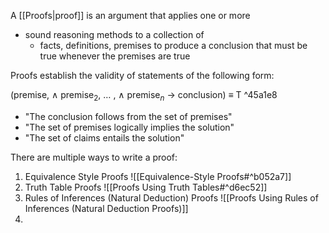 A [[Proofs|proof]] is an argument that applies one or more 
- sound reasoning methods to a collection of
	- facts, definitions, premises to produce a conclusion that must be true whenever the premises are true

Proofs establish the validity of statements of the following form:

(premise, $\wedge$ premise$_2$, $\ldots$ , $\wedge$ premise$_n$ $\rightarrow$ conclusion) $\equiv$ T ^45a1e8

- "The conclusion follows from the set of premises"
- "The set of premises logically implies the solution"
- "The set of claims entails the solution"

There are multiple ways to write a proof:
1. Equivalence Style Proofs ![[Equivalence-Style Proofs#^b052a7]]
2. Truth Table Proofs ![[Proofs Using Truth Tables#^d6ec52]]
3. Rules of Inferences (Natural Deduction) Proofs ![[Proofs Using Rules of Inferences (Natural Deduction Proofs)]]
4. 